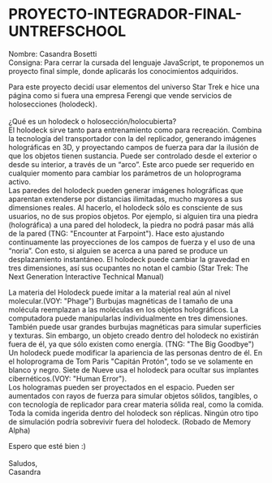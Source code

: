 # PROYECTO-INTEGRADOR-FINAL-UNTREFSCHOOL
Nombre: Casandra Bosetti<br>
Consigna: Para cerrar la cursada del lenguaje JavaScript, te proponemos un proyecto final simple, donde aplicarás los conocimientos adquiridos.<br>

Para este proyecto decidí usar elementos del universo Star Trek e hice una página como si fuera una empresa Ferengi que vende servicios de holosecciones (holodeck). <br>
<br>¿Qué es un holodeck o holosección/holocubierta?<br>
El holodeck sirve tanto para entrenamiento como para recreación. Combina la tecnología del transportador con la del replicador, generando imágenes holográficas en 3D, y proyectando campos de fuerza para dar la ilusión de que los objetos tienen sustancia. Puede ser controlado desde el exterior o desde su interior, a través de un “arco”. Este arco puede ser requerido en cualquier momento para cambiar los parámetros de un holoprograma activo.<br> Las paredes del holodeck pueden generar imágenes holográficas que aparentan extenderse por distancias ilimitadas, mucho mayores a sus dimensiones reales. Al hacerlo, el holodeck sólo es consciente de sus usuarios, no de sus propios objetos. Por ejemplo, si alguien tira una piedra (holográfica) a una pared del holodeck, la piedra no podrá pasar más allá de la pared (TNG: "Encounter at Farpoint"). Hace esto ajustando continuamente las proyecciones de los campos de fuerza y el uso de una “noria”. Con esto, si alguien se acerca a una pared se produce un desplazamiento instantáneo. El holodeck puede cambiar la gravedad en tres dimensiones, así sus ocupantes no notan el cambio (Star Trek: The Next Generation Interactive Technical Manual)<br>

La materia del Holodeck puede imitar a la material real aún al nivel molecular.(VOY: "Phage") Burbujas magnéticas de l tamaño de una molécula reemplazan a las moléculas en los objetos holográficos. La computadora puede manipularlas individualmente en tres dimensiones. También puede usar grandes burbujas magnéticas para simular superficies y texturas. Sin embargo, un objeto creado dentro del holodeck no existirán fuera de él, ya que sólo existen como energía. (TNG: "The Big Goodbye")
<br>
Un holodeck puede modificar la apariencia de las personas dentro de él. En el holoprograma de Tom Paris "Capitán Protón", todo se ve solamente en blanco y negro. Siete de Nueve usa el holodeck para ocultar sus implantes cibernéticos.(VOY: "Human Error").
<br>
Los hologramas pueden ser proyectados en el espacio. Pueden ser aumentados con rayos de fuerza para simular objetos sólidos, tangibles, o con tecnología de replicador para crear materia sólida real, como la comida. Toda la comida ingerida dentro del holodeck son réplicas. Ningún otro tipo de simulación podría sobrevivir fuera del holodeck. (Robado de Memory Alpha)<br>

Espero que esté bien :)<br>
<br>Saludos,<br>
Casandra

